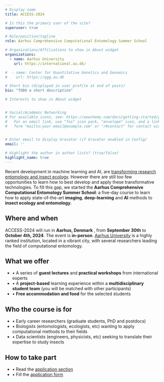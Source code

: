 ```yaml
---
# Display name
title: ACCESS-2024

# Is this the primary user of the site?
superuser: true

# Role/position/tagline
role: Aarhus Comprehensive Computational Entomology Summer School

# Organizations/Affiliations to show in About widget
organizations:
  - name: Aarhus University
    url: https://international.au.dk/

#  - name: Center for Quantitative Genetics and Genomics
#    url: https://qgg.au.dk

# Short bio (displayed in user profile at end of posts)
bio: "TODO a short description"

# Interests to show in About widget


# Social/Academic Networking
# For available icons, see: https://wowchemy.com/docs/getting-started/page-builder/#icons
#   For an email link, use "fas" icon pack, "envelope" icon, and a link in the
#   form "mailto:your-email@example.com" or "/#contact" for contact widget.

  
# Enter email to display Gravatar (if Gravatar enabled in Config)
email: ''

# Highlight the author in author lists? (true/false)
highlight_name: true
---
```

Recent development in machine learning and AI, are [transforming research entomology and insect ecology](https://www.pnas.org/doi/10.1073/pnas.2002545117). However there are still too few opportunities to learn how to best develop and apply these transformative technologies.
To fill this gap, we started the **Aarhus  Comprehensive Computational Entomology Summer School**: a five-day course to learn how to apply state-of-the-art **imaging**, **deep-learning** and **AI** methods to **insect ecology and entomology**. 

## Where and when
ACCESS-2024 will run in **Aarhus, Denmark** , from **September 30th** to **October 4th, 2024**. The event is **in-person**. [Aarhus University](https://international.au.dk/) is a highly ranked institution, located in a vibrant city, with several researchers leading the field of computational entomology.

## What we offer

* • A series of **guest lectures** and **practical workshops** from international experts
* • A **project-based** learning experience within a **multidisciplinary student team** (you will be matched with other participants)
* • **Free accommodation and food** for the selected students

## Who the course is for
* • Early career researchers (graduate students, PhD and postdocs)
* • Biologists (entomologists, ecologists, etc) wanting to apply computational methods to their fields
* • Data scientists (engineers, physicists, etc) seeking to translate their expertise to study insects

## How to take part
* • Read the [application section](#application)
* • Fill the [application form](https://forms.gle/5nepSFsC4tcBWbG88)
